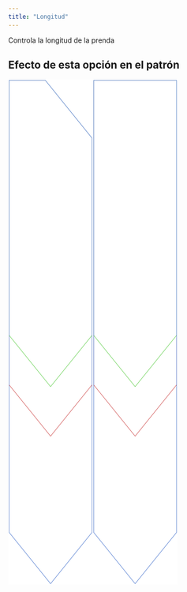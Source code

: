 ```yaml
---
title: "Longitud"
---
```


Controla la longitud de la prenda

## Efecto de esta opción en el patrón

![Esta imagen muestra el efecto de esta opción superponiendo varias variantes que tienen un valor diferente para esta opción](walburga_length_sample.svg "Efecto de esta opción en el patrón")
